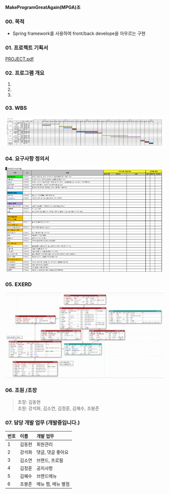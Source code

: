 #### MakeProgramGreatAgain(MPGA)조

### 00. 목적
+  Spring framework를 사용하여 front/back develope을 아우르는 구현 


### 01. 프로젝트 기획서  
[PROJECT.pdf](https://github.com/hykim-king/MPGA/blob/main/PROJECT.pdf "PROJECT.pdf")  

### 02. 프로그램 개요  
1. 
2. 
3. 

### 03. WBS
![WBS](https://github.com/hykim-king/MPGA/blob/main/WBS.png "WBS")  

### 04. 요구사항 정의서
![WANT](https://github.com/hykim-king/MPGA/blob/main/WANT.png "WANT")  

### 05. EXERD
![EXERD](https://github.com/hykim-king/MPGA/blob/main/EXERD.png "EXERD")  


### 06. 조원 /조장
> 조장: 김동현  
> 조원: 강석화, 김소연, 김정훈, 김혜수, 조봉준
 
### 07. 담당 개발 업무 (개발중입니다.)
|번호|이름|개발 업무|
|:-----|:-----|:-----|
|1     |김동현   |회원관리|
|2     |강석화   |댓글, 댓글 좋아요|
|3     |김소연   |브랜드, 프로필|
|4     |김정훈   |공지사항|
|5     |김혜수   |브랜드메뉴|
|6     |조봉준   |메뉴 찜, 메뉴 별점|
